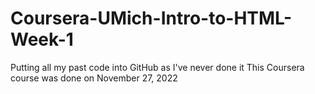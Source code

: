 # Coursera-UMich-Intro-to-HTML-Week-1

Putting all my past code into GitHub as I've never done it
This Coursera course was done on November 27, 2022
